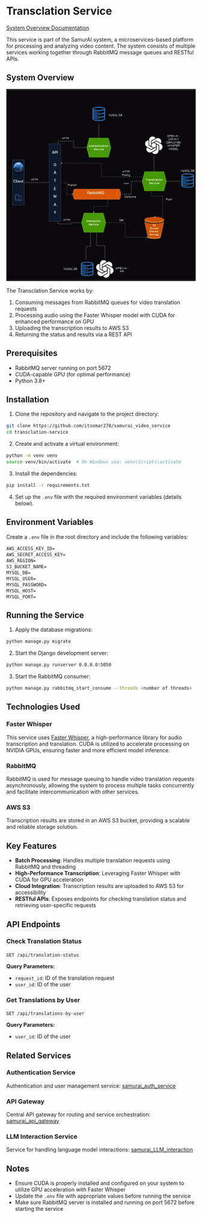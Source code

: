 # Transclation Service

[System Overview Documentation](https://daffodil-throne-f06.notion.site/SamurAI-System-Overview-14c82c979e8480348029ec1cc43e9249?pvs=4)

This service is part of the SamurAI system, a microservices-based platform for processing and analyzing video content. The system consists of multiple services working together through RabbitMQ message queues and RESTful APIs.

## System Overview
![System Architecture](https://github.com/itsomar278/samurai_video_service/blob/main/ezgif-4-77c29e34de%20(1).gif)

The Transclation Service works by:
1. Consuming messages from RabbitMQ queues for video translation requests
2. Processing audio using the Faster Whisper model with CUDA for enhanced performance on GPU
3. Uploading the transcription results to AWS S3
4. Returning the status and results via a REST API

## Prerequisites

- RabbitMQ server running on port 5672
- CUDA-capable GPU (for optimal performance)
- Python 3.8+

## Installation

1. Clone the repository and navigate to the project directory:

```bash
git clone https://github.com/itsomar278/samurai_video_service
cd transclation-service
```

2. Create and activate a virtual environment:

```bash
python -m venv venv
source venv/bin/activate  # On Windows use: venv\Scripts\activate
```

3. Install the dependencies:

```bash
pip install -r requirements.txt
```

4. Set up the `.env` file with the required environment variables (details below).

## Environment Variables

Create a `.env` file in the root directory and include the following variables:

```env
AWS_ACCESS_KEY_ID=
AWS_SECRET_ACCESS_KEY=
AWS_REGION=
S3_BUCKET_NAME=
MYSQL_DB=
MYSQL_USER=
MYSQL_PASSWORD=
MYSQL_HOST=
MYSQL_PORT=
```

## Running the Service

1. Apply the database migrations:

```bash
python manage.py migrate
```

2. Start the Django development server:

```bash
python manage.py runserver 0.0.0.0:5050
```

3. Start the RabbitMQ consumer:

```bash
python manage.py rabbitmq_start_consume --threads <number of threads>
```

## Technologies Used

### Faster Whisper
This service uses [Faster Whisper](https://github.com/guillaumekln/faster-whisper), a high-performance library for audio transcription and translation. CUDA is utilized to accelerate processing on NVIDIA GPUs, ensuring faster and more efficient model inference.

### RabbitMQ
RabbitMQ is used for message queuing to handle video translation requests asynchronously, allowing the system to process multiple tasks concurrently and facilitate intercommunication with other services.

### AWS S3
Transcription results are stored in an AWS S3 bucket, providing a scalable and reliable storage solution.

## Key Features

- **Batch Processing**: Handles multiple translation requests using RabbitMQ and threading
- **High-Performance Transcription**: Leveraging Faster Whisper with CUDA for GPU acceleration
- **Cloud Integration**: Transcription results are uploaded to AWS S3 for accessibility
- **RESTful APIs**: Exposes endpoints for checking translation status and retrieving user-specific requests

## API Endpoints

### Check Translation Status
`GET /api/translation-status`

**Query Parameters:**
- `request_id`: ID of the translation request
- `user_id`: ID of the user

### Get Translations by User
`GET /api/translations-by-user`

**Query Parameters:**
- `user_id`: ID of the user

## Related Services

### Authentication Service
Authentication and user management service:
[samurai_auth_service](https://github.com/itsomar278/samurai_auth_service)

### API Gateway
Central API gateway for routing and service orchestration:
[samurai_api_gateway](https://github.com/itsomar278/samurai_api_gateway)

### LLM Interaction Service
Service for handling language model interactions:
[samurai_LLM_interaction](https://github.com/itsomar278/samurai_LLM_interaction)

## Notes

- Ensure CUDA is properly installed and configured on your system to utilize GPU acceleration with Faster Whisper
- Update the `.env` file with appropriate values before running the service
- Make sure RabbitMQ server is installed and running on port 5672 before starting the service
